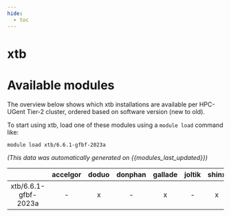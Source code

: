 ```yaml
---
hide:
  - toc
---
```


xtb
===

# Available modules


The overview below shows which xtb installations are available per HPC-UGent Tier-2 cluster, ordered based on software version (new to old).

To start using xtb, load one of these modules using a `module load` command like:

```shell
module load xtb/6.6.1-gfbf-2023a
```

*(This data was automatically generated on {{modules_last_updated}})*  

| |accelgor|doduo|donphan|gallade|joltik|shinx|
| :---: | :---: | :---: | :---: | :---: | :---: | :---: |
|xtb/6.6.1-gfbf-2023a|-|x|-|x|-|x|

